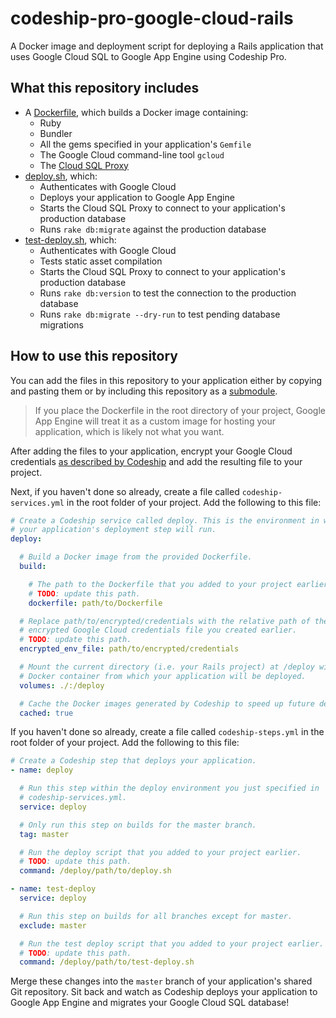 # codeship-pro-google-cloud-rails

A Docker image and deployment script for deploying a Rails application that uses Google Cloud SQL to Google App Engine using Codeship Pro.

## What this repository includes

- A [Dockerfile](./Dockerfile), which builds a Docker image containing:
  - Ruby
  - Bundler
  - All the gems specified in your application's `Gemfile`
  - The Google Cloud command-line tool `gcloud`
  - The [Cloud SQL Proxy](https://cloud.google.com/sql/docs/mysql/sql-proxy)
- [deploy.sh](./deploy.sh), which:
  - Authenticates with Google Cloud
  - Deploys your application to Google App Engine
  - Starts the Cloud SQL Proxy to connect to your application's production database
  - Runs `rake db:migrate` against the production database
- [test-deploy.sh](./deploy.sh), which:
  - Authenticates with Google Cloud
  - Tests static asset compilation
  - Starts the Cloud SQL Proxy to connect to your application's production database
  - Runs `rake db:version` to test the connection to the production database
  - Runs `rake db:migrate --dry-run` to test pending database migrations

## How to use this repository

You can add the files in this repository to your application either by copying and pasting them or by including this repository as a [submodule](https://git-scm.com/book/en/v2/Git-Tools-Submodules).

> If you place the Dockerfile in the root directory of your project, Google App Engine will treat it as a custom image for hosting your application, which is likely not what you want.

After adding the files to your application, encrypt your Google Cloud credentials [as described by Codeship](https://documentation.codeship.com/pro/continuous-deployment/google-cloud/#authentication) and add the resulting file to your project.

Next, if you haven't done so already, create a file called `codeship-services.yml` in the root folder of your project. Add the following to this file:

```yaml
# Create a Codeship service called deploy. This is the environment in which
# your application's deployment step will run.
deploy:

  # Build a Docker image from the provided Dockerfile.
  build:

    # The path to the Dockerfile that you added to your project earlier.
    # TODO: update this path.
    dockerfile: path/to/Dockerfile

  # Replace path/to/encrypted/credentials with the relative path of the
  # encrypted Google Cloud credentials file you created earlier.
  # TODO: update this path.
  encrypted_env_file: path/to/encrypted/credentials

  # Mount the current directory (i.e. your Rails project) at /deploy within the
  # Docker container from which your application will be deployed.
  volumes: ./:/deploy

  # Cache the Docker images generated by Codeship to speed up future deploys.
  cached: true
```

If you haven't done so already, create a file called `codeship-steps.yml` in the root folder of your project. Add the following to this file:

```yaml
# Create a Codeship step that deploys your application.
- name: deploy

  # Run this step within the deploy environment you just specified in
  # codeship-services.yml.
  service: deploy

  # Only run this step on builds for the master branch.
  tag: master

  # Run the deploy script that you added to your project earlier.
  # TODO: update this path.
  command: /deploy/path/to/deploy.sh

- name: test-deploy
  service: deploy

  # Run this step on builds for all branches except for master.
  exclude: master

  # Run the test deploy script that you added to your project earlier.
  # TODO: update this path.
  command: /deploy/path/to/test-deploy.sh
```

Merge these changes into the `master` branch of your application's shared Git repository. Sit back and watch as Codeship deploys your application to Google App Engine and migrates your Google Cloud SQL database!
